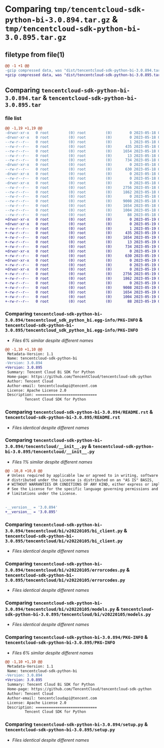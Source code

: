 # Comparing `tmp/tencentcloud-sdk-python-bi-3.0.894.tar.gz` & `tmp/tencentcloud-sdk-python-bi-3.0.895.tar.gz`

## filetype from file(1)

```diff
@@ -1 +1 @@
-gzip compressed data, was "dist/tencentcloud-sdk-python-bi-3.0.894.tar", last modified: Thu May 18 00:16:42 2023, max compression
+gzip compressed data, was "dist/tencentcloud-sdk-python-bi-3.0.895.tar", last modified: Fri May 19 02:42:26 2023, max compression
```

## Comparing `tencentcloud-sdk-python-bi-3.0.894.tar` & `tencentcloud-sdk-python-bi-3.0.895.tar`

### file list

```diff
@@ -1,19 +1,19 @@
-drwxr-xr-x   0 root         (0) root         (0)        0 2023-05-18 00:16:42.000000 tencentcloud-sdk-python-bi-3.0.894/
-drwxr-xr-x   0 root         (0) root         (0)        0 2023-05-18 00:16:42.000000 tencentcloud-sdk-python-bi-3.0.894/tencentcloud_sdk_python_bi.egg-info/
--rw-r--r--   0 root         (0) root         (0)        1 2023-05-18 00:16:42.000000 tencentcloud-sdk-python-bi-3.0.894/tencentcloud_sdk_python_bi.egg-info/dependency_links.txt
--rw-r--r--   0 root         (0) root         (0)      435 2023-05-18 00:16:42.000000 tencentcloud-sdk-python-bi-3.0.894/tencentcloud_sdk_python_bi.egg-info/SOURCES.txt
--rw-r--r--   0 root         (0) root         (0)     1654 2023-05-18 00:16:42.000000 tencentcloud-sdk-python-bi-3.0.894/tencentcloud_sdk_python_bi.egg-info/PKG-INFO
--rw-r--r--   0 root         (0) root         (0)       13 2023-05-18 00:16:42.000000 tencentcloud-sdk-python-bi-3.0.894/tencentcloud_sdk_python_bi.egg-info/top_level.txt
--rw-r--r--   0 root         (0) root         (0)      734 2023-05-18 00:16:41.000000 tencentcloud-sdk-python-bi-3.0.894/README.rst
-drwxr-xr-x   0 root         (0) root         (0)        0 2023-05-18 00:16:42.000000 tencentcloud-sdk-python-bi-3.0.894/tencentcloud/
--rw-r--r--   0 root         (0) root         (0)      630 2023-05-18 00:16:41.000000 tencentcloud-sdk-python-bi-3.0.894/tencentcloud/__init__.py
-drwxr-xr-x   0 root         (0) root         (0)        0 2023-05-18 00:16:42.000000 tencentcloud-sdk-python-bi-3.0.894/tencentcloud/bi/
--rw-r--r--   0 root         (0) root         (0)        0 2023-05-18 00:16:41.000000 tencentcloud-sdk-python-bi-3.0.894/tencentcloud/bi/__init__.py
-drwxr-xr-x   0 root         (0) root         (0)        0 2023-05-18 00:16:42.000000 tencentcloud-sdk-python-bi-3.0.894/tencentcloud/bi/v20220105/
--rw-r--r--   0 root         (0) root         (0)     2756 2023-05-18 00:16:41.000000 tencentcloud-sdk-python-bi-3.0.894/tencentcloud/bi/v20220105/bi_client.py
--rw-r--r--   0 root         (0) root         (0)     1862 2023-05-18 00:16:41.000000 tencentcloud-sdk-python-bi-3.0.894/tencentcloud/bi/v20220105/errorcodes.py
--rw-r--r--   0 root         (0) root         (0)        0 2023-05-18 00:16:41.000000 tencentcloud-sdk-python-bi-3.0.894/tencentcloud/bi/v20220105/__init__.py
--rw-r--r--   0 root         (0) root         (0)     9008 2023-05-18 00:16:41.000000 tencentcloud-sdk-python-bi-3.0.894/tencentcloud/bi/v20220105/models.py
--rw-r--r--   0 root         (0) root         (0)     1654 2023-05-18 00:16:42.000000 tencentcloud-sdk-python-bi-3.0.894/PKG-INFO
--rw-r--r--   0 root         (0) root         (0)     1004 2023-05-18 00:16:41.000000 tencentcloud-sdk-python-bi-3.0.894/setup.py
--rw-r--r--   0 root         (0) root         (0)       88 2023-05-18 00:16:42.000000 tencentcloud-sdk-python-bi-3.0.894/setup.cfg
+drwxr-xr-x   0 root         (0) root         (0)        0 2023-05-19 02:42:26.000000 tencentcloud-sdk-python-bi-3.0.895/
+drwxr-xr-x   0 root         (0) root         (0)        0 2023-05-19 02:42:26.000000 tencentcloud-sdk-python-bi-3.0.895/tencentcloud_sdk_python_bi.egg-info/
+-rw-r--r--   0 root         (0) root         (0)        1 2023-05-19 02:42:26.000000 tencentcloud-sdk-python-bi-3.0.895/tencentcloud_sdk_python_bi.egg-info/dependency_links.txt
+-rw-r--r--   0 root         (0) root         (0)      435 2023-05-19 02:42:26.000000 tencentcloud-sdk-python-bi-3.0.895/tencentcloud_sdk_python_bi.egg-info/SOURCES.txt
+-rw-r--r--   0 root         (0) root         (0)     1654 2023-05-19 02:42:26.000000 tencentcloud-sdk-python-bi-3.0.895/tencentcloud_sdk_python_bi.egg-info/PKG-INFO
+-rw-r--r--   0 root         (0) root         (0)       13 2023-05-19 02:42:26.000000 tencentcloud-sdk-python-bi-3.0.895/tencentcloud_sdk_python_bi.egg-info/top_level.txt
+-rw-r--r--   0 root         (0) root         (0)      734 2023-05-19 02:42:26.000000 tencentcloud-sdk-python-bi-3.0.895/README.rst
+drwxr-xr-x   0 root         (0) root         (0)        0 2023-05-19 02:42:26.000000 tencentcloud-sdk-python-bi-3.0.895/tencentcloud/
+-rw-r--r--   0 root         (0) root         (0)      630 2023-05-19 02:42:26.000000 tencentcloud-sdk-python-bi-3.0.895/tencentcloud/__init__.py
+drwxr-xr-x   0 root         (0) root         (0)        0 2023-05-19 02:42:26.000000 tencentcloud-sdk-python-bi-3.0.895/tencentcloud/bi/
+-rw-r--r--   0 root         (0) root         (0)        0 2023-05-19 02:42:26.000000 tencentcloud-sdk-python-bi-3.0.895/tencentcloud/bi/__init__.py
+drwxr-xr-x   0 root         (0) root         (0)        0 2023-05-19 02:42:26.000000 tencentcloud-sdk-python-bi-3.0.895/tencentcloud/bi/v20220105/
+-rw-r--r--   0 root         (0) root         (0)     2756 2023-05-19 02:42:26.000000 tencentcloud-sdk-python-bi-3.0.895/tencentcloud/bi/v20220105/bi_client.py
+-rw-r--r--   0 root         (0) root         (0)     1862 2023-05-19 02:42:26.000000 tencentcloud-sdk-python-bi-3.0.895/tencentcloud/bi/v20220105/errorcodes.py
+-rw-r--r--   0 root         (0) root         (0)        0 2023-05-19 02:42:26.000000 tencentcloud-sdk-python-bi-3.0.895/tencentcloud/bi/v20220105/__init__.py
+-rw-r--r--   0 root         (0) root         (0)     9008 2023-05-19 02:42:26.000000 tencentcloud-sdk-python-bi-3.0.895/tencentcloud/bi/v20220105/models.py
+-rw-r--r--   0 root         (0) root         (0)     1654 2023-05-19 02:42:26.000000 tencentcloud-sdk-python-bi-3.0.895/PKG-INFO
+-rw-r--r--   0 root         (0) root         (0)     1004 2023-05-19 02:42:26.000000 tencentcloud-sdk-python-bi-3.0.895/setup.py
+-rw-r--r--   0 root         (0) root         (0)       88 2023-05-19 02:42:26.000000 tencentcloud-sdk-python-bi-3.0.895/setup.cfg
```

### Comparing `tencentcloud-sdk-python-bi-3.0.894/tencentcloud_sdk_python_bi.egg-info/PKG-INFO` & `tencentcloud-sdk-python-bi-3.0.895/tencentcloud_sdk_python_bi.egg-info/PKG-INFO`

 * *Files 6% similar despite different names*

```diff
@@ -1,10 +1,10 @@
 Metadata-Version: 1.1
 Name: tencentcloud-sdk-python-bi
-Version: 3.0.894
+Version: 3.0.895
 Summary: Tencent Cloud Bi SDK for Python
 Home-page: https://github.com/TencentCloud/tencentcloud-sdk-python
 Author: Tencent Cloud
 Author-email: tencentcloudapi@tencent.com
 License: Apache License 2.0
 Description: ============================
         Tencent Cloud SDK for Python
```

### Comparing `tencentcloud-sdk-python-bi-3.0.894/README.rst` & `tencentcloud-sdk-python-bi-3.0.895/README.rst`

 * *Files identical despite different names*

### Comparing `tencentcloud-sdk-python-bi-3.0.894/tencentcloud/__init__.py` & `tencentcloud-sdk-python-bi-3.0.895/tencentcloud/__init__.py`

 * *Files 1% similar despite different names*

```diff
@@ -10,8 +10,8 @@
 # Unless required by applicable law or agreed to in writing, software
 # distributed under the License is distributed on an "AS IS" BASIS,
 # WITHOUT WARRANTIES OR CONDITIONS OF ANY KIND, either express or implied.
 # See the License for the specific language governing permissions and
 # limitations under the License.
 
 
-__version__ = '3.0.894'
+__version__ = '3.0.895'
```

### Comparing `tencentcloud-sdk-python-bi-3.0.894/tencentcloud/bi/v20220105/bi_client.py` & `tencentcloud-sdk-python-bi-3.0.895/tencentcloud/bi/v20220105/bi_client.py`

 * *Files identical despite different names*

### Comparing `tencentcloud-sdk-python-bi-3.0.894/tencentcloud/bi/v20220105/errorcodes.py` & `tencentcloud-sdk-python-bi-3.0.895/tencentcloud/bi/v20220105/errorcodes.py`

 * *Files identical despite different names*

### Comparing `tencentcloud-sdk-python-bi-3.0.894/tencentcloud/bi/v20220105/models.py` & `tencentcloud-sdk-python-bi-3.0.895/tencentcloud/bi/v20220105/models.py`

 * *Files identical despite different names*

### Comparing `tencentcloud-sdk-python-bi-3.0.894/PKG-INFO` & `tencentcloud-sdk-python-bi-3.0.895/PKG-INFO`

 * *Files 6% similar despite different names*

```diff
@@ -1,10 +1,10 @@
 Metadata-Version: 1.1
 Name: tencentcloud-sdk-python-bi
-Version: 3.0.894
+Version: 3.0.895
 Summary: Tencent Cloud Bi SDK for Python
 Home-page: https://github.com/TencentCloud/tencentcloud-sdk-python
 Author: Tencent Cloud
 Author-email: tencentcloudapi@tencent.com
 License: Apache License 2.0
 Description: ============================
         Tencent Cloud SDK for Python
```

### Comparing `tencentcloud-sdk-python-bi-3.0.894/setup.py` & `tencentcloud-sdk-python-bi-3.0.895/setup.py`

 * *Files identical despite different names*

